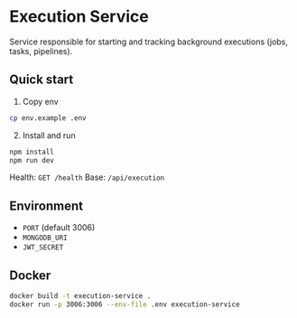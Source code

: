# Execution Service

Service responsible for starting and tracking background executions (jobs, tasks, pipelines).

## Quick start

1. Copy env
```bash
cp env.example .env
```
2. Install and run
```bash
npm install
npm run dev
```

Health: `GET /health`
Base: `/api/execution`

## Environment
- `PORT` (default 3006)
- `MONGODB_URI`
- `JWT_SECRET`

## Docker
```bash
docker build -t execution-service .
docker run -p 3006:3006 --env-file .env execution-service
```


